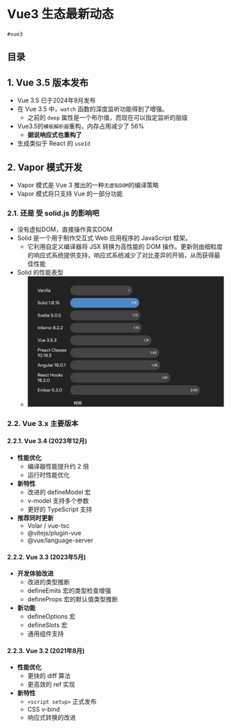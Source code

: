 
# Vue3  生态最新动态

`#vue3` 


## 目录
<!-- toc -->
 ## 1. Vue 3.5 版本发布 

- Vue 3.5 已于2024年9月发布
- 在 Vue 3.5 中，`watch` 函数的深度监听功能得到了增强。
	- 之前的 `deep` 属性是一个布尔值，而现在可以指定监听的层级
- Vue3.5的`模板解析器`重构，内存占用减少了 56%
	- **据说响应式也重构了**
- 生成类似于 React 的 `useId`

## 2. Vapor 模式开发

- Vapor 模式是 Vue 3 推出的一种`无虚拟DOM`的编译策略
- Vapor 模式将只支持 Vue 的一部分功能

### 2.1. 还是 受 solid.js 的影响吧

- 没有虚拟DOM，直接操作真实DOM
- Solid 是一个用于制作交互式 Web 应用程序的 JavaScript 框架。
	- 它利用自定义编译器将 JSX 转换为高性能的 DOM 操作。更新则由细粒度的响应式系统提供支持，响应式系统减少了对比差异的开销，从而获得最佳性能
- Solid 的性能表型
	- ![图片&文件](./files/20241102.png)

### 2.2. Vue 3.x 主要版本

#### 2.2.1. Vue 3.4 (2023年12月)

- **性能优化**
	- 编译器性能提升约 2 倍
	- 运行时性能优化
- **新特性**
	- 改进的 defineModel 宏
	- v-model 支持多个参数
	- 更好的 TypeScript 支持
- **推荐同时更新**
	- Volar / vue-tsc
	- @vitejs/plugin-vue
	- @vue/language-server

#### 2.2.2. Vue 3.3 (2023年5月)

- **开发体验改进**
	- 改进的类型推断
	- defineEmits 宏的类型检查增强
	- defineProps 宏的默认值类型推断
- **新功能**
	- defineOptions 宏
	- defineSlots 宏
	- 通用组件支持 

#### 2.2.3. Vue 3.2 (2021年8月)

- **性能优化**
	- 更快的 diff 算法
	- 更高效的 ref 实现
- **新特性**
	- `<script setup>` 正式发布
	- CSS v-bind
	- 响应式转换的改进


